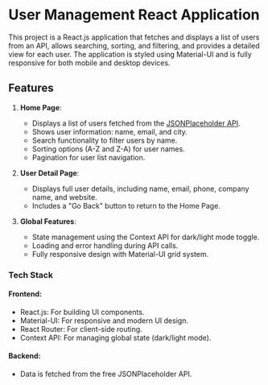 # User Management React Application

This project is a React.js application that fetches and displays a list of users from an API, allows searching, sorting, and filtering, and provides a detailed view for each user. The application is styled using Material-UI and is fully responsive for both mobile and desktop devices.

## Features

1. **Home Page**:

   - Displays a list of users fetched from the [JSONPlaceholder API](https://jsonplaceholder.typicode.com/users).
   - Shows user information: name, email, and city.
   - Search functionality to filter users by name.
   - Sorting options (A-Z and Z-A) for user names.
   - Pagination for user list navigation.

2. **User Detail Page**:

   - Displays full user details, including name, email, phone, company name, and website.
   - Includes a "Go Back" button to return to the Home Page.

3. **Global Features**:
   - State management using the Context API for dark/light mode toggle.
   - Loading and error handling during API calls.
   - Fully responsive design with Material-UI grid system.


### Tech Stack

#### Frontend:
- React.js: For building UI components.
- Material-UI: For responsive and modern UI design.
- React Router: For client-side routing.
- Context API: For managing global state (dark/light mode).

#### Backend:
- Data is fetched from the free JSONPlaceholder API.